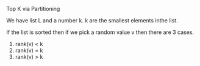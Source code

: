 Top K via Partitioning 

We have list L and a number k. k are the smallest elements inthe list. 

If the list is sorted then if we pick a random value v then there are 3 cases.

1. rank(v) < k
2. rank(v) = k
3. rank(v) > k

